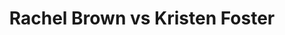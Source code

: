 ---
title: Rachel Brown vs Kristen Foster
player1:
  name: Brown, Rachel
  percent: 93
  wins: 2
  losses: 0
player2:
  name: Foster, Kristen
  percent: 87
  wins: 0
  losses: 2
games:
- player1:
    team: AB
    position: Lead
    percent: 95
    win: 1
    loss: 0
  player2:
    team: MB
    position: Second
    percent: 90
    win: 0
    loss: 1
  event: Hearts
  year: 2014
  draw: Round Robin(16)
  score: MB 4 - AB 7
- player1:
    team: AB
    position: Lead
    percent: 92
    win: 1
    loss: 0
  player2:
    team: MB
    position: Second
    percent: 84
    win: 0
    loss: 1
  event: Hearts
  year: 2014
  draw: Semi-Final(20)
  score: MB 5 - AB 6
- player1:
    team: SWE
    position: Lead
    percent: 84
    win: 0
    loss: 1
  player2:
    team: CAR
    position: Second
    percent: 84
    win: 1
    loss: 0
  event: Trials (Women)
  year: 2013
  draw: Round Robin(11)
  score: SWE 4 - CAR 6
---